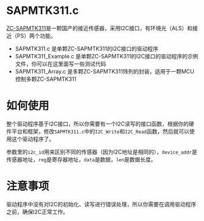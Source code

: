 # SAPMTK311.c

[ZC-SAPMTK311](http://www.dgzcled.com/products/WH4530A.html)是一颗国产的接近传感器，采用I2C接口，有环境光（ALS）和接近（PS）两个功能。

- SAPMTK311.c 是单颗ZC-SAPMTK311的I2C接口的驱动程序
- SAPMTK311_Example.c 是单颗ZC-SAPMTK311的I2C接口的驱动程序的示例文件，你可以在这里面写一些测试代码
- SAPMTK311_Array.c 是多颗ZC-SAPMTK311阵列的封装，适用于一颗MCU控制多颗ZC-SAPMTK311

# 如何使用

整个驱动程序基于I2C接口，所以你需要有一个I2C读写的接口函数，根据你的硬件平台和框架，修改`SAPMTK311.c`中的`I2C_Write`和`I2C_Read`函数，然后就可以使用这个驱动程序了。

参数里的`i2c_id`用来区别不同的传感器（因为I2C地址是相同的），`device_addr`是传感器地址，`reg`是寄存器地址，`data`是数据，`len`是数据长度。

# 注意事项

驱动程序中没有对I2C的初始化、读写进行错误处理，所以你需要在调用驱动程序之前，确保I2C正常工作。